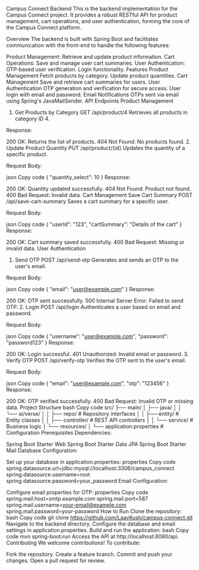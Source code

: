 Campus Connect Backend
This is the backend implementation for the Campus Connect project. It provides a robust RESTful API for product management, cart operations, and user authentication, forming the core of the Campus Connect platform.

Overview
The backend is built with Spring Boot and facilitates communication with the front-end to handle the following features:

Product Management:
Retrieve and update product information.
Cart Operations:
Save and manage user cart summaries.
User Authentication:
OTP-based user verification.
Login functionality.
Features
Product Management
Fetch products by category.
Update product quantities.
Cart Management
Save and retrieve cart summaries for users.
User Authentication
OTP generation and verification for secure access.
User login with email and password.
Email Notifications
OTPs sent via email using Spring's JavaMailSender.
API Endpoints
Product Management
1. Get Products by Category
GET /api/product/4
Retrieves all products in category ID 4.

Response:

200 OK: Returns the list of products.
404 Not Found: No products found.
2. Update Product Quantity
PUT /api/product/{id}
Updates the quantity of a specific product.

Request Body:

json
Copy code
{
  "quantity_select": 10
}
Response:

200 OK: Quantity updated successfully.
404 Not Found: Product not found.
400 Bad Request: Invalid data.
Cart Management
Save Cart Summary
POST /api/save-cart-summary
Saves a cart summary for a specific user.

Request Body:

json
Copy code
{
  "userId": "123",
  "cartSummary": "Details of the cart"
}
Response:

200 OK: Cart summary saved successfully.
400 Bad Request: Missing or invalid data.
User Authentication
1. Send OTP
POST /api/send-otp
Generates and sends an OTP to the user's email.

Request Body:

json
Copy code
{
  "email": "user@example.com"
}
Response:

200 OK: OTP sent successfully.
500 Internal Server Error: Failed to send OTP.
2. Login
POST /api/login
Authenticates a user based on email and password.

Request Body:

json
Copy code
{
  "username": "user@example.com",
  "password": "password123"
}
Response:

200 OK: Login successful.
401 Unauthorized: Invalid email or password.
3. Verify OTP
POST /api/verify-otp
Verifies the OTP sent to the user's email.

Request Body:

json
Copy code
{
  "email": "user@example.com",
  "otp": "123456"
}
Response:

200 OK: OTP verified successfully.
400 Bad Request: Invalid OTP or missing data.
Project Structure
bash
Copy code
src/
├── main/
│   ├── java/
│   │   └── ai/verse/
│   │       ├── repo/            # Repository interfaces
│   │       ├── entity/          # Entity classes
│   │       ├── controller/      # REST API controllers
│   │       └── service/         # Business logic
│   └── resources/
│       └── application.properties # Configuration
Prerequisites
Dependencies:

Spring Boot Starter Web
Spring Boot Starter Data JPA
Spring Boot Starter Mail
Database Configuration:

Set up your database in application.properties:
properties
Copy code
spring.datasource.url=jdbc:mysql://localhost:3306/campus_connect
spring.datasource.username=root
spring.datasource.password=your_password
Email Configuration:

Configure email properties for OTP:
properties
Copy code
spring.mail.host=smtp.example.com
spring.mail.port=587
spring.mail.username=your-email@example.com
spring.mail.password=your-password
How to Run
Clone the repository:
bash
Copy code
git clone https://github.com/LaavKush/campus-connect.git
Navigate to the backend directory.
Configure the database and email settings in application.properties.
Build and run the application:
bash
Copy code
mvn spring-boot:run
Access the API at http://localhost:8080/api.
Contributing
We welcome contributions! To contribute:

Fork the repository.
Create a feature branch.
Commit and push your changes.
Open a pull request for review.
